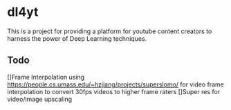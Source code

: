 # dl4yt
This is a project for providing a platform for youtube content creators to harness the power of Deep Learning techniques.

## Todo
[]Frame Interpolation using https://people.cs.umass.edu/~hzjiang/projects/superslomo/ for video frame interpolation to convert  30fps videos to higher frame raters
[]Super res for video/image upscaling 
